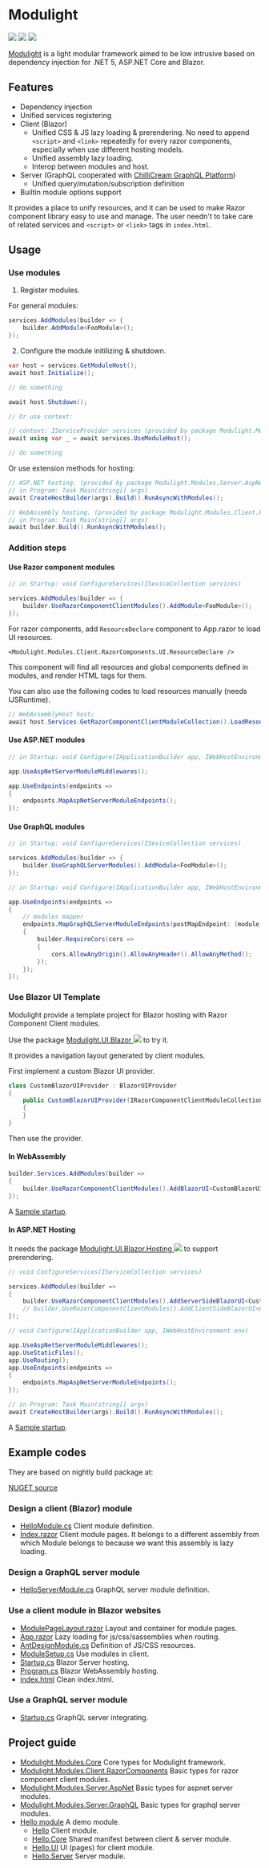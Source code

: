 # Modulight

![](https://github.com/StardustDL/modulight/workflows/CI/badge.svg) ![](https://img.shields.io/github/license/StardustDL/modulight.svg) [![](https://buildstats.info/nuget/Modulight.Modules.Core)](https://www.nuget.org/packages/Modulight.Modules.Core/)

[Modulight](https://github.com/StardustDL/modulight) is a light modular framework aimed to be low intrusive based on dependency injection for .NET 5, ASP.NET Core and Blazor.

## Features

- Dependency injection
- Unified services registering
- Client (Blazor)
  - Unified CSS & JS lazy loading & prerendering. No need to append `<script>` and `<link>` repeatedly for every razor components, especially when use different hosting models.
  - Unified assembly lazy loading.
  - Interop between modules and host.
- Server (GraphQL cooperated with [ChilliCream GraphQL Platform](https://github.com/ChilliCream/hotchocolate))
  - Unified query/mutation/subscription definition
- Builtin module options support

It provides a place to unify resources, and it can be used to make Razor component library easy to use and manage. The user needn't to take care of related services and `<script>` or `<link>` tags in `index.html`.

## Usage

### Use modules

1. Register modules.

For general modules:

```cs
services.AddModules(builder => {
    builder.AddModule<FooModule>();
});
```

2. Configure the module initilizing & shutdown.

```cs
var host = services.GetModuleHost();
await host.Initialize();

// do something

await host.Shutdown();

// Or use context:

// context: IServiceProvider services (provided by package Modulight.Modules.Core)
await using var _ = await services.UseModuleHost();

// do something
```

Or use extension methods for hosting:

```cs
// ASP.NET hosting. (provided by package Modulight.Modules.Server.AspNet)
// in Program: Task Main(string[] args)
await CreateHostBuilder(args).Build().RunAsyncWithModules();

// WebAssembly hosting. (provided by package Modulight.Modules.Client.RazorComponents)
// in Program: Task Main(string[] args)
await builder.Build().RunAsyncWithModules();
```

### Addition steps

#### Use Razor component modules

```cs
// in Startup: void ConfigureServices(ISeviceCollection services)

services.AddModules(builder => {
    builder.UseRazorComponentClientModules().AddModule<FooModule>();
});
```

For razor components, add `ResourceDeclare` component to App.razor to load UI resources.

```razor
<Modulight.Modules.Client.RazorComponents.UI.ResourceDeclare />
```

This component will find all resources and global components defined in modules, and render HTML tags for them.

You can also use the following codes to load resources manually (needs IJSRuntime).

```cs
// WebAssemblyHost host;
await host.Services.GetRazorComponentClientModuleCollection().LoadResources();
```

#### Use ASP.NET modules

```cs
// in Startup: void Configure(IApplicationBuilder app, IWebHostEnvironment env)

app.UseAspNetServerModuleMiddlewares();

app.UseEndpoints(endpoints =>
{
    endpoints.MapAspNetServerModuleEndpoints();
});
```

#### Use GraphQL modules

```cs
// in Startup: void ConfigureServices(ISeviceCollection services)

services.AddModules(builder => {
    builder.UseGraphQLServerModules().AddModule<FooModule>();
});

// in Startup: void Configure(IApplicationBuilder app, IWebHostEnvironment env)

app.UseEndpoints(endpoints =>
{
    // modules mapper
    endpoints.MapGraphQLServerModuleEndpoints(postMapEndpoint: (module, builder) =>
    {
        builder.RequireCors(cors =>
        {
            cors.AllowAnyOrigin().AllowAnyHeader().AllowAnyMethod();
        });
    });
});
```

### Use Blazor UI Template

Modulight provide a template project for Blazor hosting with Razor Component Client modules.

Use the package [Modulight.UI.Blazor ![](https://buildstats.info/nuget/Modulight.UI.Blazor?includePreReleases=true)](https://www.nuget.org/packages/Modulight.UI.Blazor/) to try it.

It provides a navigation layout generated by client modules.

First implement a custom Blazor UI provider.

```cs
class CustomBlazorUIProvider : BlazorUIProvider
{
    public CustomBlazorUIProvider(IRazorComponentClientModuleCollection razorComponentClientModuleCollection) : base(razorComponentClientModuleCollection)
    {
    }
}
```

Then use the provider.

#### In WebAssembly

```cs
builder.Services.AddModules(builder =>
{
    builder.UseRazorComponentClientModules().AddBlazorUI<CustomBlazorUIProvider>();
});
```

A [Sample startup](https://github.com/StardustDL/modulight/blob/master/test/Test.Modulights.UI.Wasm/Program.cs).

#### In ASP.NET Hosting

It needs the package [Modulight.UI.Blazor.Hosting ![](https://buildstats.info/nuget/Modulight.UI.Blazor.Hosting?includePreReleases=true)](https://www.nuget.org/packages/Modulight.UI.Blazor.Hosting/) to support prerendering.

```cs
// void ConfigureServices(IServiceCollection services)

services.AddModules(builder =>
{
    builder.UseRazorComponentClientModules().AddServerSideBlazorUI<CustomBlazorUIProvider>();
    // builder.UseRazorComponentClientModules().AddClientSideBlazorUI<CustomBlazorUIProvider>();
});

// void Configure(IApplicationBuilder app, IWebHostEnvironment env)

app.UseAspNetServerModuleMiddlewares();
app.UseStaticFiles();
app.UseRouting();
app.UseEndpoints(endpoints =>
{
    endpoints.MapAspNetServerModuleEndpoints();
});

// in Program: Task Main(string[] args)
await CreateHostBuilder(args).Build().RunAsyncWithModules();
```

A [Sample startup](https://github.com/StardustDL/modulight/blob/master/test/Test.Modulights.UI/Startup.cs).

## Example codes

They are based on nightly build package at: 

[NUGET source](https://sparkshine.pkgs.visualstudio.com/StardustDL/_packaging/feed/nuget/v3/index.json)

### Design a client (Blazor) module

- [HelloModule.cs](https://github.com/StardustDL/modulight/blob/master/src/modules/hello/Delights.Modules.Hello/HelloModule.cs) Client module definition.
- [Index.razor](https://github.com/StardustDL/modulight/blob/master/src/modules/hello/Delights.Modules.Hello.UI/Pages/Index.razor) Client module pages. It belongs to a different assembly from which Module belongs to because we want this assembly is lazy loading.

### Design a GraphQL server module

- [HelloServerModule.cs](https://github.com/StardustDL/modulight/blob/master/src/modules/hello/Delights.Modules.Hello.Server/HelloServerModule.cs) GraphQL server module definition.

### Use a client module in Blazor websites

- [ModulePageLayout.razor](https://github.com/StardustDL/modulight/blob/master/src/Modulight.UI.Blazor/Layouts/ModulePageLayout.razor) Layout and container for module pages.
- [App.razor](https://github.com/StardustDL/modulight/blob/master/src/Modulight.UI.Blazor/App.razor) Lazy loading for js/css/sassemblies when routing.
- [AntDesignModule.cs](https://github.com/StardustDL/razorcomponents/blob/master/src/AntDesigns/AntDesignModule.cs) Definition of JS/CSS resources.
- [ModuleSetup.cs](https://github.com/StardustDL/delights/blob/master/src/Delights.Client.Shared/ModuleSetup.cs) Use modules in client.
- [Startup.cs](https://github.com/StardustDL/modulight/blob/master/test/Test.Modulights.UI/Startup.cs) Blazor Server hosting.
- [Program.cs](https://github.com/StardustDL/modulight/blob/master/test/Test.Modulights.UI.Wasm/Program.cs) Blazor WebAssembly hosting.
- [index.html](https://github.com/StardustDL/modulight/blob/master/test/Test.Modulights.UI.Wasm/wwwroot/index.html) Clean index.html.

### Use a GraphQL server module

- [Startup.cs](https://github.com/StardustDL/delights/blob/master/src/Delights.Api/Startup.cs) GraphQL server integrating.

## Project guide

- [Modulight.Modules.Core](./src/Modulight.Modules.Core/) Core types for Modulight framework.
- [Modulight.Modules.Client.RazorComponents](./src/Modulight.Modules.Client.RazorComponents/) Basic types for razor component client modules.
- [Modulight.Modules.Server.AspNet](./src/Modulight.Modules.Server.AspNet/) Basic types for aspnet server modules.
- [Modulight.Modules.Server.GraphQL](./src/Modulight.Modules.Server.GraphQL/) Basic types for graphql server modules.
- [Hello module](./src/modules/hello/) A demo module.
  - [Hello](./src/modules/hello/Delights.Modules.Hello) Client module.
  - [Hello.Core](./src/modules/hello/Delights.Modules.Hello.Core) Shared manifest between client & server module.
  - [Hello.UI](./src/modules/hello/Delights.Modules.Hello.UI) UI (pages) for client module.
  - [Hello.Server](./src/modules/hello/Delights.Modules.Hello.Server) Server module.